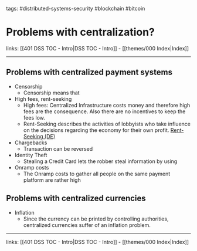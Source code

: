 tags: #distributed-systems-security #blockchain #bitcoin 

# Problems with centralization?

links: [[401 DSS TOC - Intro|DSS TOC - Intro]] - [[themes/000 Index|Index]]

---

## Problems with centralized payment systems

- Censorship
	- Censorship means that 
- High fees, rent-seeking
	- High fees: Centralized Infrastructure costs money and therefore high fees are the consequence. Also there are no incentives to keep the fees low.
	- Rent-Seeking describes the activities of lobbyists who take influence on the decisions regarding the economy for their own profit. [Rent-Seeking (DE)](https://de.wikipedia.org/wiki/Politische_Rente#Rent-Seeking)
- Chargebacks
	- Transaction can be reversed
- Identity Theft
	- Stealing a Credit Card lets the robber steal information by using 
- Onramp costs
	- The Onramp costs to gather all people on the same payment platform are rather high

## Problems with centralized currencies

- Inflation
	- Since the currency can be printed by controlling authorities, centralized currencies suffer of an inflation problem.

---
links: [[401 DSS TOC - Intro|DSS TOC - Intro]] - [[themes/000 Index|Index]]
